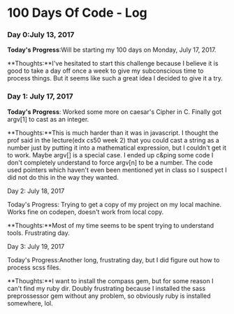 # 100 Days Of Code - Log


### Day 0:July 13, 2017

**Today's Progress**:Will be starting my 100 days on Monday, July 17, 2017.

**Thoughts:**I've hesitated to start this challenge because I believe it is good to take a day off once a week to give my subconscious time to process things.  But it seems like such a great idea I decided to give it a try.


### Day 1: July 17, 2017

**Today's Progress**: Worked some more on caesar's Cipher in C.  Finally got argv[1] to cast as an integer.

**Thoughts:**This is much harder than it was in javascript.  I thought the prof said in the lecture(edx cs50 week 2) that you could cast a string as a number just by putting it into a mathematical expression, but I couldn't get it to work. Maybe argv[] is a special case. I ended up c&ping some code I don't completely understand to force argv[n] to be a number.  The code used pointers which haven't even been mentioned yet in class so I suspect I did not do this in the way they wanted.


Day 2: July 18, 2017

Today's Progress: Trying to get a copy of my project on my local machine.  Works fine on codepen, doesn't work from local copy.

**Thoughts:**Most of my time seems to be spent trying to understand tools. Frustrating day.


Day 3: July 19, 2017

Today's Progress:Another long, frustrating day, but I did figure out how to process scss files.  

**Thoughts:**I want to install the compass gem, but for some reason I can't find my ruby dir.  Doubly frustrating because I installed the sass preprossessor gem without any problem, so obviously ruby is installed somewhere, lol.






